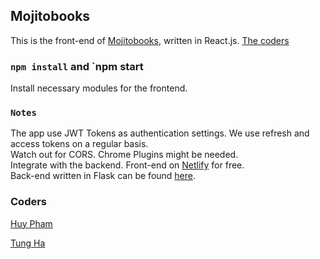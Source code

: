 ## Mojitobooks

This is the front-end of [Mojitobooks](https://mojitobooks.com), written in React.js. [The coders](https://github.com/orgs/Duomigo/people)

### `npm install` and `npm start

Install necessary modules for the frontend.

### `Notes`

The app use JWT Tokens as authentication settings. We use refresh and access tokens on a regular basis.<br>
Watch out for CORS. Chrome Plugins might be needed.<br>
Integrate with the backend. Front-end on [Netlify](https://netlify.com) for free.<br>
Back-end written in Flask can be found [here](https://github.com/duomigo/mojitobooks-backend).

### Coders
[Huy Pham](https://mojitobooks.com/u/huy)

[Tung Ha](https://mojitobooks.com/u/duytungha)